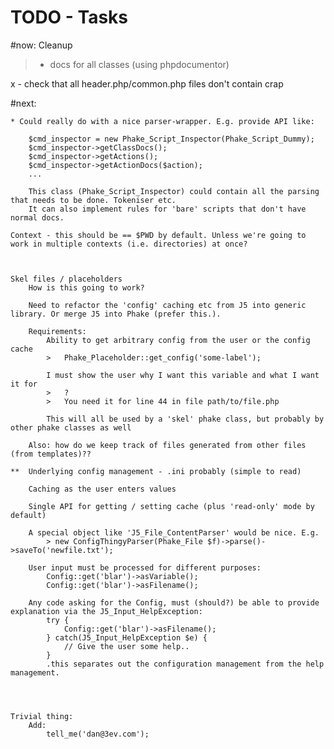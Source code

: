 # TODO - Tasks #

#now:
	Cleanup
>	-	docs for all classes (using phpdocumentor)
	
x	-	check that all header.php/common.php files don't contain crap


#next:

	* Could really do with a nice parser-wrapper. E.g. provide API like:
	
		$cmd_inspector = new Phake_Script_Inspector(Phake_Script_Dummy);
		$cmd_inspector->getClassDocs();
		$cmd_inspector->getActions();
		$cmd_inspector->getActionDocs($action);
		...
		
		This class (Phake_Script_Inspector) could contain all the parsing that needs to be done. Tokeniser etc.
		It can also implement rules for 'bare' scripts that don't have normal docs.
	
	Context	- this should be == $PWD by default. Unless we're going to work in multiple contexts (i.e. directories) at once?
	
	
	
	Skel files / placeholders
		How is this going to work?
		
		Need to refactor the 'config' caching etc from J5 into generic library. Or merge J5 into Phake (prefer this.).
		
		Requirements:
			Ability to get arbitrary config from the user or the config cache
			>	Phake_Placeholder::get_config('some-label');
			
			I must show the user why I want this variable and what I want it for
			> 	? 
			> 	You need it for line 44 in file path/to/file.php
			
			This will all be used by a 'skel' phake class, but probably by other phake classes as well
			
		Also: how do we keep track of files generated from other files (from templates)??
		
	**	Underlying config management - .ini probably (simple to read)
		
		Caching as the user enters values
		
		Single API for getting / setting cache (plus 'read-only' mode by default)
		
		A special object like 'J5_File_ContentParser' would be nice. E.g.
			> new ConfigThingyParser(Phake_File $f)->parse()->saveTo('newfile.txt');
		
		User input must be processed for different purposes:
			Config::get('blar')->asVariable();
			Config::get('blar')->asFilename();
		
		Any code asking for the Config, must (should?) be able to provide explanation via the J5_Input_HelpException:
			try {
				Config::get('blar')->asFilename();
			} catch(J5_Input_HelpException $e) {
				// Give the user some help..
			}
			.this separates out the configuration management from the help management.
	

	
	
	Trivial thing:
		Add:
			tell_me('dan@3ev.com');
			
		
